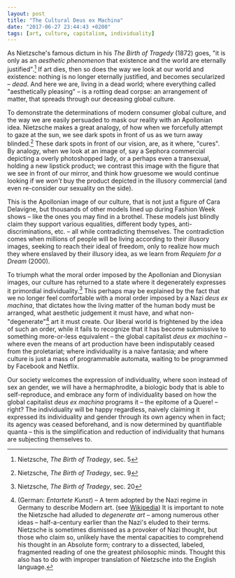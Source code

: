 ```yaml
---
layout: post
title: "The Cultural Deus ex Machina"
date: "2017-06-27 23:44:43 +0200"
tags: [art, culture, capitalism, individuality]
---
```


As Nietzsche's famous dictum in his *The Birth of Tragedy* (1872) goes, "it is only as an *aesthetic phenomenon* that existence and the world are eternally justified".[^3] If art dies, then so does the way we look at our world and existence: nothing is no longer eternally justified, and becomes secularized – *dead*. And here we are, living in a dead world; where everything called "aesthetically pleasing" – is a rotting dead corpse: an arrangement of matter, that spreads through our deceasing global culture.

To demonstrate the determinations of modern consumer global culture, and the way we are easily persuaded to mask our reality with an Apollonian idea. Nietzsche makes a great analogy, of how when we forcefully attempt to gaze at the sun, we see dark spots in front of us as we turn away blinded.[^1] These dark spots in front of our vision, are, as it where, "cures". By analogy, when we look at an image of, say a Sephora commercial depicting a overly photoshopped lady, or a perhaps even a transexual, holding a new lipstick product; we contrast this image with the figure that we see in front of our mirror, and think how gruesome we would continue looking if we *won't* buy the product depicted in the illusory commercial (and even re-consider our sexuality on the side).

This is the Apollonian image of our culture, that is not just a figure of Cara Delavigne, but thousands of other models lined up during Fashion Week shows – like the ones you may find in a brothel. These models just blindly claim they support various equalities, different body types, anti-discriminations, etc. – all while contradicting themselves. The contradiction comes when millions of people will be living according to their illusory images, seeking to reach their ideal of freedom, only to realize how much they where enslaved by their illusory idea, as we learn from *Requiem for a Dream* (2000).

To triumph what the moral order imposed by the Apollonian and Dionysian images, our culture has returned to a state where it degenerately expresses it primordial individuality.[^2] This perhaps may be explained by the fact that we no longer feel comfortable with a moral order imposed by a Nazi *deus ex machina*, that dictates how the living matter of the human body must be arranged, what aesthetic judgement it must have, and what non-"degenerate"[^n1] art it must create. Our liberal world is frightened by the idea of such an order, while it fails to recognize that it has become submissive to something more-or-less equivalent – the global capitalist *deus ex machina* – where even the means of art production have been indisputably ceased from the proletariat; where individuality is a naive fantasia; and where culture is just a mass of programmable automata, waiting to be programmed by Facebook and Netflix.

Our society welcomes the expression of individuality, where soon instead of sex an gender, we will have a hermaphrodite, a biologic body that is able to self-reproduce, and embrace any form of individuality based on how the global capitalist *deus ex machina* programs it – the epitome of a Quere! – right? The individuality will be happy regardless, naively claiming it expressed its individuality and gender through its own agency when in fact; its agency was ceased beforehand, and is now determined by quantifiable quanta – this is the simplification and reduction of individuality that humans are subjecting themselves to.

[^1]: Nietzsche, *The Birth of Tradegy*, sec. 9
[^2]: Nietzsche, *The Birth of Tradegy*, sec. 20
[^3]: Nietzsche, *The Birth of Tradegy*, sec. 5

[^n1]: (German: *Entartete Kunst*) – A term adopted by the Nazi regime in Germany to describe Modern art. (see [Wikipedia](https://en.wikipedia.org/wiki/Degenerate_art)) It is important to note the Nietzsche had alluded to *degenerate art* – among numerous other ideas – half-a-century earlier than the Nazi's eluded to their terms. Nietzsche is sometimes dismissed as a provoker of Nazi thought, but those who claim so, unlikely have the mental capacities to comprehend his thought in an Absolute form; contrary to a dissected, labeled, fragmented reading of one the greatest philosophic minds. Thought this also has to do with improper translation of Nietzsche into the English language.
